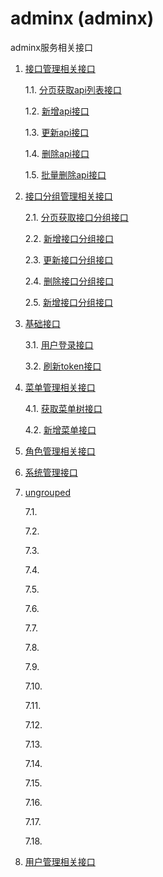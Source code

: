 # adminx  (adminx)

adminx服务相关接口

1. [接口管理相关接口](./apis-api.md)

    1.1. [分页获取api列表接口](./apis-api.md#1-分页获取api列表接口)

    1.2. [新增api接口](./apis-api.md#2-新增api接口)

    1.3. [更新api接口](./apis-api.md#3-更新api接口)

    1.4. [删除api接口](./apis-api.md#4-删除api接口)

    1.5. [批量删除api接口](./apis-api.md#5-批量删除api接口)

2. [接口分组管理相关接口](./apis-api-group.md)

    2.1. [分页获取接口分组接口](./apis-api-group.md#1-分页获取接口分组接口)

    2.2. [新增接口分组接口](./apis-api-group.md#2-新增接口分组接口)

    2.3. [更新接口分组接口](./apis-api-group.md#3-更新接口分组接口)

    2.4. [删除接口分组接口](./apis-api-group.md#4-删除接口分组接口)

    2.5. [新增接口分组接口](./apis-api-group.md#5-新增接口分组接口)

3. [基础接口](./apis-basic.md)

    3.1. [用户登录接口](./apis-basic.md#1-用户登录接口)

    3.2. [刷新token接口](./apis-basic.md#2-刷新token接口)

4. [菜单管理相关接口](./apis-menu.md)

    4.1. [获取菜单树接口](./apis-menu.md#1-获取菜单树接口)

    4.2. [新增菜单接口](./apis-menu.md#2-新增菜单接口)

5. [角色管理相关接口](./apis-role.md)

6. [系统管理接口](./apis-system.md)

7. [ungrouped](./apis-ungrouped.md)

    7.1. [](./apis-ungrouped.md#1-)

    7.2. [](./apis-ungrouped.md#2-)

    7.3. [](./apis-ungrouped.md#3-)

    7.4. [](./apis-ungrouped.md#4-)

    7.5. [](./apis-ungrouped.md#5-)

    7.6. [](./apis-ungrouped.md#6-)

    7.7. [](./apis-ungrouped.md#7-)

    7.8. [](./apis-ungrouped.md#8-)

    7.9. [](./apis-ungrouped.md#9-)

    7.10. [](./apis-ungrouped.md#10-)

    7.11. [](./apis-ungrouped.md#11-)

    7.12. [](./apis-ungrouped.md#12-)

    7.13. [](./apis-ungrouped.md#13-)

    7.14. [](./apis-ungrouped.md#14-)

    7.15. [](./apis-ungrouped.md#15-)

    7.16. [](./apis-ungrouped.md#16-)

    7.17. [](./apis-ungrouped.md#17-)

    7.18. [](./apis-ungrouped.md#18-)

8. [用户管理相关接口](./apis-user.md)
